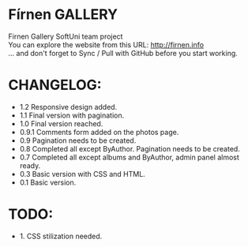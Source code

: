 Fírnen GALLERY
=========

<p>
Firnen Gallery SoftUni team project<br/>
You can explore the website from this URL: <a href="http://firnen.info" target="_blank">http://firnen.info</a><br/>
 ... and don't forget to Sync / Pull with GitHub before you start working.
</p>


CHANGELOG:
=========
<p>
<ul>
<li>1.2 Responsive design added.</li>
<li>1.1 Final version with pagination.</li>
<li>1.0 Final version reached.</li>
<li>0.9.1 Comments form added on the photos page.</li>
<li>0.9 Pagination needs to be created.</li>
<li>0.8 Completed all except ByAuthor. Pagination needs to be created.</li>
<li>0.7 Completed all except albums and ByAuthor, admin panel almost ready.</li>
<li>0.3 Basic version with CSS and HTML.</li>
<li>0.1 Basic version.</li>
</ul>
</p>


TODO:
=========
<p>
<ul>
<li>1. CSS stilization needed.</li>
</ul>
</p>
